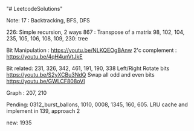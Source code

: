 "# LeetcodeSolutions" 

Note:
17 : Backtracking, BFS, DFS

226: Simple recursion, 2 ways
867 : Transpose of a matrix
98, 102, 104, 235, 105, 106, 108, 109, 230: tree

Bit Manipulation : https://youtu.be/NLKQEOgBAnw
2'c complement : https://youtu.be/4qH4unVtJkE

Bit related: 231, 326, 342, 461, 191, 190, 338
Left/Right Rotate bits
https://youtu.be/S2yXCBu3NdQ
Swap all odd and even bits
https://youtu.be/GWLCF808oVI

Graph : 207, 210

Pending: 0312_burst_ballons, 1010, 0008, 1345, 160, 605.
LRU cache and implement in 139, approach 2

new: 1935

